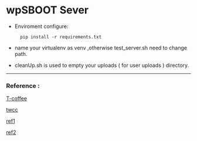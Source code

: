# wpSBOOT Sever
* Enviroment configure: 

  ```
    pip install -r requirements.txt
  ```
  
* name your virtualenv as venv ,otherwise test_server.sh need to change path.

* cleanUp.sh is used to empty your uploads ( for user uploads ) directory.

---
### Reference :
[T-coffee](http://tcoffee.crg.cat/apps/tcoffee/do:regular)

[twcc](https://www.twcc.ai)

[ref1](https://lufficc.com/blog/how-to-serve-flask-applications-with-uwsgi-and-nginx-on-ubuntu)

[ref2](https://hackmd.io/@Xpz2MX78SomsO4mV3ejdqg/SyvmmBCfX?type=view#%E6%9E%B6%E7%AB%99%EF%BC%9AuWSGI)
